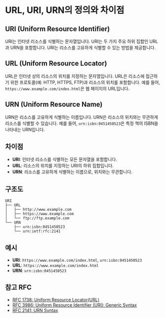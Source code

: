 # URL, URI, URN의 정의와 차이점

## URI (Uniform Resource Identifier)
URI는 인터넷 리소스를 식별하는 문자열입니다. URI는 두 가지 주요 하위 집합인 URL과 URN을 포함합니다. URI는 리소스를 고유하게 식별할 수 있는 방법을 제공합니다.

## URL (Uniform Resource Locator)
URL은 인터넷 상의 리소스의 위치를 지정하는 문자열입니다. URL은 리소스에 접근하기 위한 프로토콜(예: HTTP, HTTPS, FTP)과 리소스의 위치를 포함합니다. 예를 들어, `https://www.example.com/index.html`은 웹 페이지의 URL입니다.

## URN (Uniform Resource Name)
URN은 리소스를 고유하게 식별하는 이름입니다. URN은 리소스의 위치와는 무관하게 리소스를 식별할 수 있습니다. 예를 들어, `urn:isbn:0451450523`은 특정 책의 ISBN을 나타내는 URN입니다.

## 차이점
- **URI**: 인터넷 리소스를 식별하는 모든 문자열을 포함합니다.
- **URL**: 리소스의 위치를 지정하는 URI의 하위 집합입니다.
- **URN**: 리소스를 고유하게 식별하는 이름으로, 위치와는 무관합니다.

## 구조도
```
URI
├── URL
│   ├── http://www.example.com
│   ├── https://www.example.com
│   └── ftp://ftp.example.com
└── URN
    ├── urn:isbn:0451450523
    └── urn:ietf:rfc:2141
```

## 예시
- **URI**: `https://www.example.com/index.html`, `urn:isbn:0451450523`
- **URL**: `https://www.example.com/index.html`
- **URN**: `urn:isbn:0451450523`

## 참고 RFC
- [RFC 1738: Uniform Resource Locator(URL)](https://datatracker.ietf.org/doc/html/rfc1738)  
- [RFC 3986: Uniform Resource Identifier (URI): Generic Syntax](https://datatracker.ietf.org/doc/html/rfc3986)
- [RFC 2141: URN Syntax](https://datatracker.ietf.org/doc/html/rfc2141)